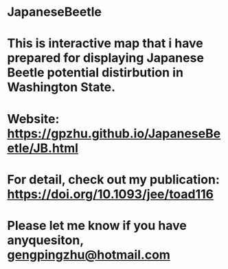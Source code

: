 # JapaneseBeetle

# This is interactive map that i have prepared for displaying Japanese Beetle potential distirbution in Washington State.
# Website: https://gpzhu.github.io/JapaneseBeetle/JB.html 
# For detail, check out my publication: https://doi.org/10.1093/jee/toad116
# Please let me know if you have anyquesiton, gengpingzhu@hotmail.com
